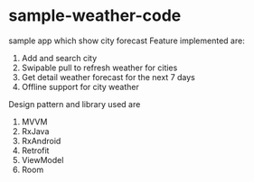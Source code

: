 # sample-weather-code
sample app which show city forecast Feature implemented are:

1) Add and search city
2) Swipable pull to refresh weather for cities
3) Get detail weather forecast for the next 7 days
4) Offline support for city weather

Design pattern and library used are 
1) MVVM 
2) RxJava 
3) RxAndroid 
4) Retrofit 
5) ViewModel 
6) Room
